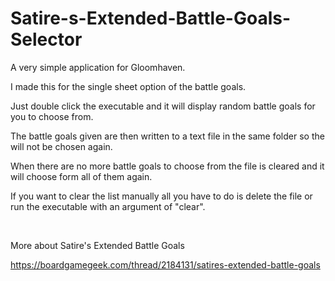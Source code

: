 # Satire-s-Extended-Battle-Goals-Selector

A very simple application for Gloomhaven. 

I made this for the single sheet option of the battle goals.

Just double click the executable and it will display random battle goals for you to choose from.

The battle goals given are then written to a text file in the same folder so the will not be chosen again. 

When there are no more battle goals to choose from the file is cleared and it will choose form all of them again.

If you want to clear the list manually all you have to do is delete the file or run the executable with an argument of "clear".

<br/>

More about Satire's Extended Battle Goals

https://boardgamegeek.com/thread/2184131/satires-extended-battle-goals
